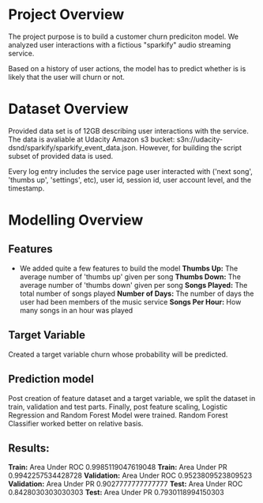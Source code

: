 # Project Overview

The project purpose is to build a customer churn prediciton model. We analyzed user interactions with a fictious "sparkify" audio streaming service. 

Based on a history of user actions, the model has to predict whether is is likely that the user will churn or not.

# Dataset Overview

Provided data set is of 12GB describing user interactions with the service. The data is avaliable at Udacity Amazon s3 bucket: s3n://udacity-dsnd/sparkify/sparkify_event_data.json. However, for building the script subset of provided data is used.

Every log entry includes the service page user interacted with ('next song', 'thumbs up', 'settings', etc), user id, session id, user account level, and the timestamp.

# Modelling Overview

## Features

- We added quite a few features to build the model 
**Thumbs Up:** The average number of 'thumbs up' given per song
**Thumbs Down:** The average number of 'thumbs down' given per song
**Songs Played:** The total number of songs played
**Number of Days:** The number of days the user had been members of the music service
**Songs Per Hour:** How many songs in an hour was played

## Target Variable

Created a target variable churn whose probability will be predicted.

## Prediction model

Post creation of feature dataset and a target variable, we split the dataset in train, validation and test parts. Finally, post feature scaling, Logistic Regression and Random Forest Model were trained. Random Forest Classifier worked better on relative basis.

## Results:

**Train:** Area Under ROC 0.9985119047619048
**Train:** Area Under PR 0.9942257534428728
**Validation:** Area Under ROC 0.9523809523809523
**Validation:** Area Under PR 0.9027777777777777
**Test:** Area Under ROC 0.8428030303030303
**Test:** Area Under PR 0.7930118994150303
